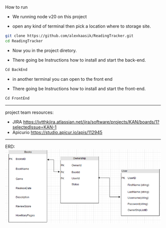 How to run
- We running node v20 on this project

- open any kind of terminal then pick a location where to storage site.
```sh
git clone https://github.com/alexkaasik/ReadingTracker.git
cd ReadingTracker

```
- Now you in the project diretory.

- There going be Instructions how to install and start the back-end. 
```sh
Cd BackEnd
```

- in another terminal you can open to the front end

- There going be Instructions how to install and start the front-end.
```sh
Cd FrontEnd
```

------------------------------------------------------
project team resources:
- JIRA https://jvtthkjira.atlassian.net/jira/software/projects/KAN/boards/1?selectedIssue=KAN-1
- Apicurio https://studio.apicur.io/apis/112945
------------------------------------------------------
ERD:
![image](https://raw.githubusercontent.com/alexkaasik/ReadingTracker/refs/heads/AleksanderKaasik/image.png)
